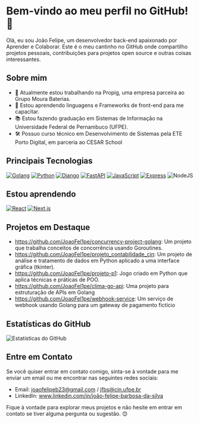 # Bem-vindo ao meu perfil no GitHub! 👋

Olá, eu sou João Felipe, um desenvolvedor back-end apaixonado por Aprender e Colaborar. Este é o meu cantinho no GitHub onde compartilho projetos pessoais, contribuições para projetos open source e outras coisas interessantes.

## Sobre mim

- 🔭 Atualmente estou trabalhando na Propig, uma empresa parceira ao Grupo Moura Baterias.
- 🌱 Estou aprendendo linguagens e Frameworks de front-end para me capacitar.
- 📚 Estou fazendo graduação em Sistemas de Informação na Universidade Federal de Pernambuco (UFPE).
- 🛠️ Possuo curso técnico em Desenvolvimento de Sistemas pela ETE Porto Digital, em parceria ao CESAR School

## Principais Tecnologias

[![Golang](https://img.shields.io/badge/Go-00ADD8?style=for-the-badge&logo=go&logoColor=white)](https://golang.org/) [![Python](https://img.shields.io/badge/Python-3776AB?style=for-the-badge&logo=python&logoColor=white)](https://www.python.org/) [![Django](https://img.shields.io/badge/Django-092E20?style=for-the-badge&logo=django&logoColor=white)](https://www.djangoproject.com/) [![FastAPI](https://img.shields.io/badge/FastAPI-009688?style=for-the-badge&logo=fastapi&logoColor=white)](https://fastapi.tiangolo.com/) [![JavaScript](https://img.shields.io/badge/JavaScript-F7DF1E?style=for-the-badge&logo=javascript&logoColor=black)](https://developer.mozilla.org/en-US/docs/Web/JavaScript) [![Express](https://img.shields.io/badge/Express-000000?style=for-the-badge&logo=express&logoColor=white)](https://expressjs.com/) ![NodeJS](https://img.shields.io/badge/node.js-6DA55F?style=for-the-badge&logo=node.js&logoColor=white)

## Estou aprendendo
[![React](https://img.shields.io/badge/React-61DAFB?style=for-the-badge&logo=react&logoColor=white)](https://reactjs.org/)
[![Next.js](https://img.shields.io/badge/Next.js-000000?style=for-the-badge&logo=next.js&logoColor=white)](https://nextjs.org/)



## Projetos em Destaque

- https://github.com/JoaoFel1pe/concurrency-project-golang: Um projeto que trabalha conceitos de concorrência usando Goroutines.
- https://github.com/JoaoFel1pe/projeto_contabilidade_cin: Um projeto de análise e tratamento de dados em Python aplicado a uma interface gráfica (tkinter).
- https://github.com/JoaoFel1pe/projeto-p1: Jogo criado em Python que aplica técnicas e práticas de POO.
- https://github.com/JoaoFel1pe/clima-go-api: Uma projeto para estruturação de APIs em Golang
- https://github.com/JoaoFel1pe/webhook-service: Um serviço de webhook usando Golang para um gateway de pagamento fictício 

## Estatísticas do GitHub

![Estatísticas do GitHub](https://github-readme-stats.vercel.app/api?username=JoaoFel1pe&show_icons=true)

## Entre em Contato

Se você quiser entrar em contato comigo, sinta-se à vontade para me enviar um email ou me encontrar nas seguintes redes sociais:

- Email: joaofelipeb23@gmail.com / jfbs@cin.ufpe.br
- LinkedIn: www.linkedin.com/in/joão-felipe-barbosa-da-silva

Fique à vontade para explorar meus projetos e não hesite em entrar em contato se tiver alguma pergunta ou sugestão. 😊
